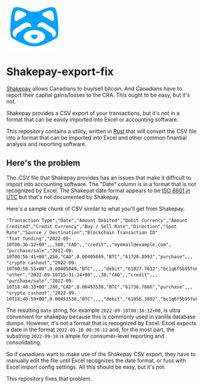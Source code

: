 ![Shakepay logo](./shakepay.png)

# Shakepay-export-fix

[Shakepay](https://shakepay.com) allows Canadians to buy/sell bitcoin. And Canadians have to report their captial gains/losses to 
the CRA. This ought to be easy, but it's not.

Shakepay provides a CSV export of your transactions, but it's not in a format that can be easily imported into Excel or accounting software. 

This repository contains a utility, written in [Rust](https://www.rust-lang.org/) that will convert the CSV file into a format that 
can be imported into Excel and other common finantial analysis and reporting software.

## Here's the problem

The .CSV file that Shakepay provides has an issues that make it difficult to import into accounting software.  The "Date" column is in a 
format that is not recognized by Excel.  The Shakepat date format appears to be [ISO 8601 in UTC](https://en.wikipedia.org/wiki/ISO_8601) but 
that's not documented by Shakepay.

Here's a sample chunk of CSV similar to what you'll get from Shakepay.  

```csv
"Transaction Type","Date","Amount Debited","Debit Currency","Amount Credited","Credit Currency","Buy / Sell Rate","Direction","Spot Rate","Source / Destination","Blockchain Transaction ID"
"fiat funding","2022-09-10T00:36:12+00",,,500,"CAD",,"credit",,"myemail@example.com",
"purchase/sale","2022-09-10T00:56:41+00",250,"CAD",0.00405049,"BTC","61720.8993","purchase",,,
"crypto cashout","2022-09-10T00:58:55+00",0.00405049,"BTC",,,,"debit","61027.7612","bc1q6f5b95fe8cc165adad7bb399dd7416f25f08348dc0f7cdbdbca6b01ca9","887534e0dbe0af1c77ea5b7e45876dd40b5e9664f1bce7384071023406e2729d"
"other","2022-09-10T15:31:24+00",,,30,"CAD",,"credit",,,
"purchase/sale","2022-09-10T18:40:33+00",280,"CAD",0.00453538,"BTC","61736.7866","purchase",,,
"crypto cashout","2022-09-10T18:40:59+00",0.00453538,"BTC",,,,"debit","61056.3802","bc1q6f5b95fe8cc165adad7bb399dd7416f25f08348dc0f7cdbdbca6b01ca9","3ac40584dce257179e057c67e6269065bc174a9a5392b4ed609d041d9c594266"
```


The resulting `Date` string, for example `2022-09-10T00:36:12+00`, is ultra convenient for shakepay because this is commonly used in vanilla
database dumps.  However, it's not a format that is recognized by Excel.  Excel expects a date in the format `2022-09-10 00:36:12` and,
for the most part, the substring `2022-09-10` is ample for consumer-level reporting and consolidating.

So if canadians want to make use of the Shakepay CSV export, they have to manually edit the file until Excel recognizes the date format, or
fuss with Excel import config settings.  All this should be easy, but it's not.

This repository fixes that problem.
